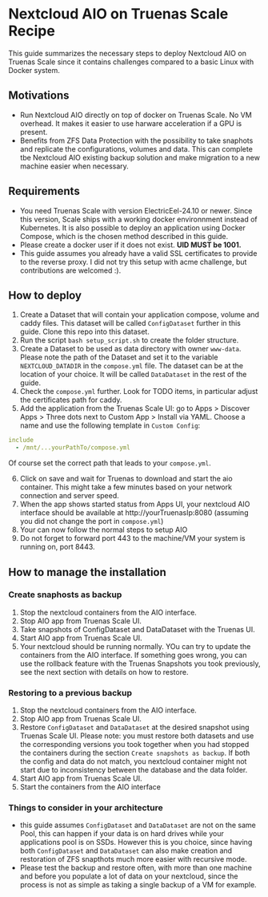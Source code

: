 # Nextcloud AIO on Truenas Scale Recipe

This guide summarizes the necessary steps to deploy Nextcloud AIO on Truenas Scale since it contains challenges compared to a basic Linux with Docker system.

## Motivations

  - Run Nextcloud AIO directly on top of docker on Truenas Scale. No VM overhead.  It makes it easier to use harware acceleration if a GPU is present.
  - Benefits from ZFS Data Protection with the possibility to take snaphots and replicate the configurations, volumes and data. This can complete tbe Nextcloud AIO existing backup solution and make migration to a new machine easier when necessary.

## Requirements

  - You need Truenas Scale with version ElectricEel-24.10 or newer. Since this version, Scale ships with a working docker environnment instead of Kubernetes. It is also possible to deploy an application using Docker Compose, which is the chosen method described in this guide.
  - Please create a docker user if it does not exist. **UID MUST be 1001.**
  - This guide assumes you already have a valid SSL certificates to provide to the reverse proxy. I did not try this setup with acme challenge, but contributions are welcomed :).

## How to deploy

  1. Create a Dataset that will contain your application compose, volume and caddy files. This dataset will be called `ConfigDataset` further in this guide. Clone this repo into this dataset.
  2. Run the script `bash setup_script.sh` to create the folder structure.
  3. Create a Dataset to be used as data directory with owner `www-data`. Please note the path of the Dataset and set it to the variable `NEXTCLOUD_DATADIR` in the `compose.yml` file. The dataset can be at the location of your choice. It will be called `DataDataset` in the rest of the guide.
  4. Check the `compose.yml` further. Look for TODO items, in particular adjust the certificates path for caddy.
  5. Add the application from the Truenas Scale UI: go to Apps > Discover Apps > Three dots next to Custom App > Install via YAML. Choose a name and use the following template in `Custom Config`:
  ```yaml
  include
    - /mnt/...yourPathTo/compose.yml
  ```
  Of course set the correct path that leads to your `compose.yml`.

  6. Click on save and wait for Truenas to download and start the aio container. This might take a few minutes based on your network connection and server speed.
  7. When the app shows started status from Apps UI, your nextcloud AIO interface should be available at http://yourTruenasIp:8080 (assuming you did not change the port in `compose.yml`)
  8. Your can now follow the normal steps to setup AIO
  9. Do not forget to forward port 443 to the machine/VM your system is running on, port 8443. 

## How to manage the installation

### Create snaphosts as backup

  1. Stop the nextcloud containers from the AIO interface.
  2. Stop AIO app from Truenas Scale UI.
  3. Take snapshots of ConfigDataset and DataDataset with the Truenas UI.
  4. Start AIO app from Truenas Scale UI.
  5. Your nextcloud should be running normally. YOu can try to update the containers from the AIO interface. If something goes wrong, you can use the rollback feature with the Truenas Snapshots you took previously, see the next section with details on how to restore.

### Restoring to a previous backup ###

  1. Stop the nextcloud containers from the AIO interface.
  2. Stop AIO app from Truenas Scale UI.
  3. Restore `ConfigDataset` and `DataDataset` at the desired snapshot using Truenas Scale UI. Please note: you must restore both datasets and use the corresponding versions you took together when you had stopped the containers during the section `Create snapshots as backup`. If both the config and data do not match, you nextcloud container might not start due to inconsistency between the database and the data folder.
  4. Start AIO app from Truenas Scale UI.
  5. Start the containers from the AIO interface

### Things to consider in your architecture

 - this guide assumes `ConfigDataset` and `DataDataset` are not on the same Pool, this can happen if your data is on hard drives while your applications pool is on SSDs. However this is you choice, since having both `ConfigDataset` and `DataDataset` can also make creation and restoration of ZFS snapthots much more easier with recursive mode.
 - Please test the backup and restore often, with more than one machine and before you populate a lot of data on your nextcloud, since the process is not as simple as taking a single backup of a VM for example.
